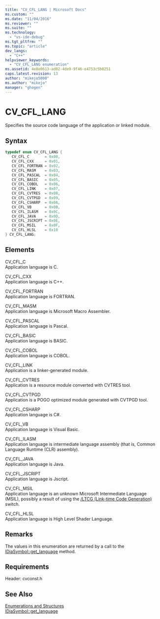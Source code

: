 ```yaml
---
title: "CV_CFL_LANG | Microsoft Docs"
ms.custom: ""
ms.date: "11/04/2016"
ms.reviewer: ""
ms.suite: ""
ms.technology: 
  - "vs-ide-debug"
ms.tgt_pltfrm: ""
ms.topic: "article"
dev_langs: 
  - "C++"
helpviewer_keywords: 
  - "CV_CFL_LANG enumeration"
ms.assetid: 4e8e0613-ad02-4de9-9f46-e4753c5b0251
caps.latest.revision: 13
author: "mikejo5000"
ms.author: "mikejo"
manager: "ghogen"
---
```

# CV_CFL_LANG
Specifies the source code language of the application or linked module.  
  
## Syntax  
  
```C++  
typedef enum CV_CFL_LANG {   
   CV_CFL_C       = 0x00,  
   CV_CFL_CXX     = 0x01,  
   CV_CFL_FORTRAN = 0x02,  
   CV_CFL_MASM    = 0x03,  
   CV_CFL_PASCAL  = 0x04,  
   CV_CFL_BASIC   = 0x05,  
   CV_CFL_COBOL   = 0x06,  
   CV_CFL_LINK    = 0x07,  
   CV_CFL_CVTRES  = 0x08,  
   CV_CFL_CVTPGD  = 0x09,  
   CV_CFL_CSHARP  = 0x0A,  
   CV_CFL_VB      = 0x0B,  
   CV_CFL_ILASM   = 0x0C,  
   CV_CFL_JAVA    = 0x0D,  
   CV_CFL_JSCRIPT = 0x0E,  
   CV_CFL_MSIL    = 0x0F,  
   CV_CFL_HLSL    = 0x10  
} CV_CFL_LANG;  
```  
  
## Elements  
 CV_CFL_C  
 Application language is C.  
  
 CV_CFL_CXX  
 Application language is C++.  
  
 CV_CFL_FORTRAN  
 Application language is FORTRAN.  
  
 CV_CFL_MASM  
 Application language is Microsoft Macro Assembler.  
  
 CV_CFL_PASCAL  
 Application language is Pascal.  
  
 CV_CFL_BASIC  
 Application language is BASIC.  
  
 CV_CFL_COBOL  
 Application language is COBOL.  
  
 CV_CFL_LINK  
 Application is a linker-generated module.  
  
 CV_CFL_CVTRES  
 Application is a resource module converted with CVTRES tool.  
  
 CV_CFL_CVTPGD  
 Application is a POGO optimized module generated with CVTPGD tool.  
  
 CV_CFL_CSHARP  
 Application language is C#.  
  
 CV_CFL_VB  
 Application language is Visual Basic.  
  
 CV_CFL_ILASM  
 Application language is intermediate language assembly (that is, Common Language Runtime (CLR) assembly).  
  
 CV_CFL_JAVA  
 Application language is Java.  
  
 CV_CFL_JSCRIPT  
 Application language is Jscript.  
  
 CV_CFL_MSIL  
 Application language is an unknown Microsoft Intermediate Language (MSIL), possibly a result of using the [/LTCG (Link-time Code Generation)](/cpp/build/reference/ltcg-link-time-code-generation) switch.  
  
 CV_CFL_HLSL  
 Application language is High Level Shader Language.  
  
## Remarks  
 The values in this enumeration are returned by a call to the [IDiaSymbol::get_language](../../debugger/debug-interface-access/idiasymbol-get-language.md) method.  
  
## Requirements  
 Header: cvconst.h  
  
## See Also  
 [Enumerations and Structures](../../debugger/debug-interface-access/enumerations-and-structures.md)   
 [IDiaSymbol::get_language](../../debugger/debug-interface-access/idiasymbol-get-language.md)